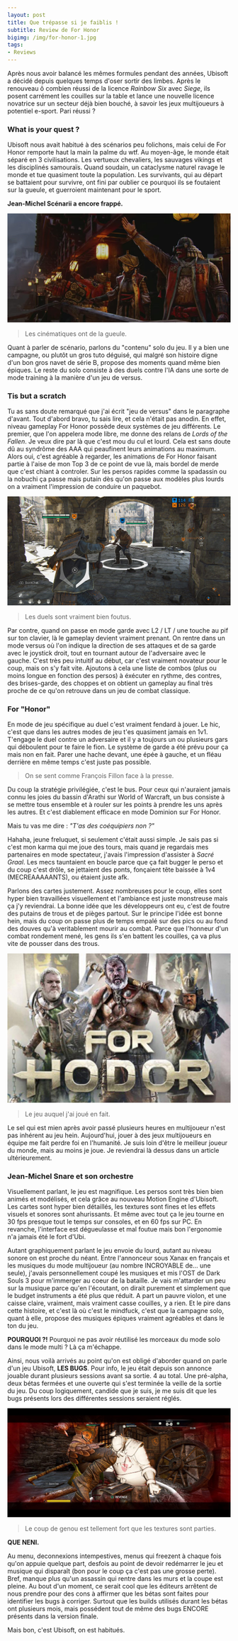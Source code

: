 ```yaml
---
layout: post
title: Que trépasse si je faiblis !
subtitle: Review de For Honor
bigimg: /img/for-honor-1.jpg
tags:
- Reviews
---
```


Après nous avoir balancé les mêmes formules pendant des années, Ubisoft a décidé depuis quelques temps d'oser sortir des limbes. Après le renouveau ô combien réussi de la licence *Rainbow Six* avec *Siege*, ils posent carrément les couilles sur la table et lance une nouvelle licence novatrice sur un secteur déjà bien bouché, à savoir les jeux multijoueurs à potentiel e-sport. Pari réussi ?

### What is your quest ?   

Ubisoft nous avait habitué à des scénarios peu folichons, mais celui de For Honor remporte haut la main la palme du wtf. Au moyen-âge, le monde était séparé en 3 civilisations. Les vertueux chevaliers, les sauvages vikings et les disciplinés samouraïs. Quand soudain, un cataclysme naturel ravage le monde et tue quasiment toute la population. Les survivants, qui au départ se battaient pour survivre, ont fini par oublier ce pourquoi ils se foutaient sur la gueule, et guerroient maintenant pour le sport.

**Jean-Michel Scénarii a encore frappé.**

![Campagne For Honor](/img/for-honor-3.jpg)
> Les cinématiques ont de la gueule.  

Quant à parler de scénario, parlons du "contenu" solo du jeu. Il y a bien une campagne, ou plutôt un gros tuto déguisé, qui malgré son histoire digne d'un bon gros navet de série B, propose des moments quand même bien épiques. Le reste du solo consiste à des duels contre l'IA dans une sorte de mode training à la manière d'un jeu de versus.

### Tis but a scratch

Tu as sans doute remarqué que j'ai écrit "jeu de versus" dans le paragraphe d'avant. Tout d'abord bravo, tu sais lire, et cela n'était pas anodin. En effet, niveau gameplay For Honor possède deux systèmes de jeu différents. Le premier, que l'on appelera mode libre, me donne des relans de *Lords of the Fallen*. Je veux dire par là que c'est mou du cul et lourd. Cela est sans doute dû au syndrôme des AAA qui peaufinent leurs animations au maximum. Alors oui, c'est agréable à regarder, les animations de For Honor faisant partie à l'aise de mon Top 3 de ce point de vue là, mais bordel de merde que c'est chiant à controler. Sur les persos rapides comme la spadassin ou la nobuchi ça passe mais putain dès qu'on passe aux modèles plus lourds on a vraiment l'impression de conduire un paquebot.

![Duel For Honor](/img/for-honor-2.jpg)
> Les duels sont vraiment bien foutus.

Par contre, quand on passe en mode garde avec L2 / LT / une touche au pif sur ton clavier, là le gameplay devient vraiment prenant. On rentre dans un mode versus où l'on indique la direction de ses attaques et de sa garde avec le joystick droit, tout en tournant autour de l'adversaire avec le gauche. C'est très peu intuitif au début, car c'est vraiment novateur pour le coup, mais on s'y fait vite. Ajoutons à cela une liste de combos (plus ou moins longue en fonction des persos) à éxécuter en rythme, des contres, des brises-garde, des choppes et on obtient un gameplay au final très proche de ce qu'on retrouve dans un jeu de combat classique.

### For "Honor"

En mode de jeu spécifique au duel c'est vraiment fendard à jouer. Le hic, c'est que dans les autres modes de jeu t'es quasiment jamais en 1v1. T'engage le duel contre un adversaire et il y a toujours un ou plusieurs gars qui déboulent pour te faire le fion. Le système de garde a été prévu pour ça mais non en fait. Parer une hache devant, une épée à gauche, et un fléau derrière en même temps c'est juste pas possible.

> On se sent comme François Fillon face à la presse.

Du coup la stratégie privilégiée, c'est le bus. Pour ceux qui n'auraient jamais connu les joies du bassin d'Arathi sur World of Warcraft, un bus consiste à se mettre tous ensemble et à rouler sur les points à prendre les uns après les autres. Et c'est diablement efficace en mode Dominion sur For Honor.

Mais tu vas me dire : *"T'as des coéquipiers non ?"*

Hahaha, jeune freluquet, si seulement c'était aussi simple. Je sais pas si c'est mon karma qui me joue des tours, mais quand je regardais mes partenaires en mode spectateur, j'avais l'impression d'assister à *Sacré Graal*. Les mecs tauntaient en boucle parce que ça fait bugger le perso et du coup c'est drôle, se jettaient des ponts, fonçaient tête baissée à 1v4 (MECREAAAAANTS), ou étaient juste afk.

Parlons des cartes justement. Assez nombreuses pour le coup, elles sont hyper bien travaillées visuellement et l'ambiance est juste monstreuse mais ça j'y reviendrai. La bonne idée que les développeurs ont eu, c'est de foutre des putains de trous et de pièges partout. Sur le principe l'idée est bonne hein, mais du coup on passe plus de temps empalé sur des pics ou au fond des douves qu'à veritablement mourir au combat. Parce que l'honneur d'un combat rondement mené, les gens ils s'en battent les couilles, ça va plus vite de pousser dans des trous.

![For Hodor](/img/for-hodor.jpg)
> Le jeu auquel j'ai joué en fait.

Le sel qui est mien après avoir passé plusieurs heures en multijoueur n'est pas inhérent au jeu hein. Aujourd'hui, jouer à des jeux multijoueurs en équipe me fait perdre foi en l'humanité. Je suis loin d'être le meilleur joueur du monde, mais au moins je joue. Je reviendrai là dessus dans un article ultérieurement.

### Jean-Michel Snare et son orchestre

Visuellement parlant, le jeu est magnifique. Les persos sont très bien bien animés et modélisés, et cela grâce au nouveau Motion Engine d'Ubisoft. Les cartes sont hyper bien détaillés, les textures sont fines et les effets visuels et sonores sont ahurissants. Et même avec tout ça le jeu tourne en 30 fps presque tout le temps sur consoles, et en 60 fps sur PC. En revanche, l'interface est dégueulasse et mal foutue mais bon l'ergonomie n'a jamais été le fort d'Ubi.

Autant graphiquement parlant le jeu envoie du lourd, autant au niveau sonore on est proche du néant. Entre l'annonceur sous Xanax en français et les musiques du mode multijoueur (au nombre INCROYABLE de... une seule), j'avais personnellement coupé les musiques et mis l'OST de Dark Souls 3 pour m'immerger au coeur de la bataille.
Je vais m'attarder un peu sur la musique parce qu'en l'écoutant, on dirait purement et simplement que le budget instruments a été plus que réduit. A part un pauvre violon, et une caisse claire, vraiment, mais vraiment casse couilles, y a rien. Et le pire dans cette histoire, et c'est là où c'est le mindfuck, c'est que la campagne solo, quant à elle, propose des musiques épiques vraiment agréables et dans le ton du jeu.

**POURQUOI ?!** Pourquoi ne pas avoir réutilisé les morceaux du mode solo dans le mode multi ? Là ça m'échappe.

Ainsi, nous voilà arrivés au point qu'on est obligé d'aborder quand on parle d'un jeu Ubisoft, **LES BUGS**. Pour info, le jeu était depuis son annonce jouable durant plusieurs sessions avant sa sortie. 4 au total. Une pré-alpha, deux bétas fermées et une ouverte qui s'est terminée la veille de la sortie du jeu. Du coup logiquement, candide que je suis, je me suis dit que les bugs présents lors des différentes sessions seraient réglés.

![Bug](/img/for-honor-4.jpg)
> Le coup de genou est tellement fort que les textures sont parties.

**QUE NENI.**

Au menu, deconnexions intempestives, menus qui freezent à chaque fois qu'on appuie quelque part, desfois au point de devoir redémarrer le jeu et musique qui disparaît (bon pour le coup ça c'est pas une grosse perte). Bref, manque plus qu'un assassin qui rentre dans les murs et la coupe est pleine. Au bout d'un moment, ce serait cool que les éditeurs arrêtent de nous prendre pour des cons à affirmer que les bétas sont faites pour identifier les bugs à corriger. Surtout que les builds utilisés durant les bétas ont plusieurs mois, mais possédent tout de même des bugs ENCORE présents dans la version finale.

Mais bon, c'est Ubisoft, on est habitués.
